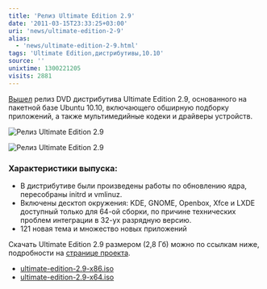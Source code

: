 ```yaml
---
title: 'Релиз Ultimate Edition 2.9'
date: '2011-03-15T23:33:25+03:00'
uri: 'news/ultimate-edition-2-9'
alias: 
  - 'news/ultimate-edition-2-9.html'
tags: 'Ultimate Edition,дистрибутивы,10.10'
source: ''
unixtime: 1300221205
visits: 2881
---
```

[Вышел](http://ultimateedition.info/ultimate-edition/ultimate-edition-2-9/) релиз DVD дистрибутива Ultimate Edition 2.9, основанного на пакетной базе Ubuntu 10.10, включающего обширную подборку приложений, а также мультимедийные кодеки и драйверы устройств.

![Релиз Ultimate Edition 2.9](img/2011/03/15/23-00/121themes.jpg)

![Релиз Ultimate Edition 2.9](img/2011/03/15/23-00/293.jpg)

### Характеристики выпуска:

*   В дистрибутиве были произведены работы по обновлению ядра, пересобраны initrd и vmlinuz.
*   Включены десктоп окружения: KDE, GNOME, Openbox, Xfce и LXDE доступный только для 64-ой сборки, по причине технических проблем интеграции в 32-ух разрядную версию.
*   121 новая тема и множество новых приложений

Скачать Ultimate Edition 2.9 размером (2,8 Гб) можно по ссылкам ниже, подробности на [странице проекта](http://ultimateedition.info/ultimate-edition/ultimate-edition-2-9/).

*   [ultimate-edition-2.9-x86.iso](http://downloads.sourceforge.net/ultimateedition/ultimate-edition-2.9-x86.iso)
*   [ultimate-edition-2.9-x64.iso](http://downloads.sourceforge.net/ultimateedition/ultimate-edition-2.9-x64.iso)
